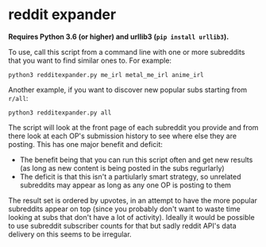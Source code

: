 # reddit expander

**Requires Python 3.6 (or higher) and urllib3 (`pip install urllib3`).**

To use, call this script from a command line with one or more subreddits that you want to find similar ones to. For example:

    python3 redditexpander.py me_irl metal_me_irl anime_irl
    
Another example, if you want to discover new popular subs starting from `r/all`:

    python3 redditexpander.py all

The script will look at the front page of each subreddit you provide and from there look at each OP's submission history to see where else they are posting. This has one major benefit and deficit:

* The benefit being that you can run this script often and get new results (as long as new content is being posted in the subs regurlarly)
* The deficit is that this isn't a partiularly smart strategy, so unrelated subreddits may appear as long as any one OP is posting to them

The result set is ordered by upvotes, in an attempt to have the more popular subreddits appear on top (since you probably don't want to waste time looking at subs that don't have a lot of activity). Ideally it would be possible to use subreddit subscriber counts for that but sadly reddit API's data delivery on this seems to be irregular.

